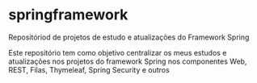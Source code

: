 # springframework
Repositóriod de projetos de estudo e atualizações do Framework Spring

Este repositório tem como objetivo centralizar os meus estudos e atualizações nos projetos do framework Spring nos componentes Web, REST, Filas, Thymeleaf, Spring Security e outros
